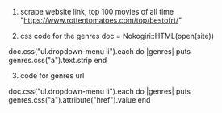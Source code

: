 1. scrape website link, top 100 movies of all time 
  "https://www.rottentomatoes.com/top/bestofrt/" 

2. css code for the genres 
  doc = Nokogiri::HTML(open(site))

  doc.css("ul.dropdown-menu li").each do |genres|
   puts genres.css("a").text.strip
  end
  
3. code for genres url
  
  doc.css("ul.dropdown-menu li").each do |genres|
    puts genres.css("a").attribute("href").value
  end
